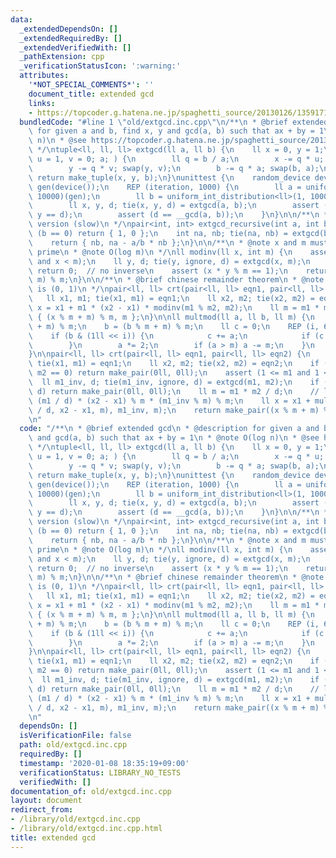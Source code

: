 ```yaml
---
data:
  _extendedDependsOn: []
  _extendedRequiredBy: []
  _extendedVerifiedWith: []
  _pathExtension: cpp
  _verificationStatusIcon: ':warning:'
  attributes:
    '*NOT_SPECIAL_COMMENTS*': ''
    document_title: extended gcd
    links:
    - https://topcoder.g.hatena.ne.jp/spaghetti_source/20130126/1359171466
  bundledCode: "#line 1 \"old/extgcd.inc.cpp\"\n/**\n * @brief extended gcd\n * @description\
    \ for given a and b, find x, y and gcd(a, b) such that ax + by = 1\n * @note O(log\
    \ n)\n * @see https://topcoder.g.hatena.ne.jp/spaghetti_source/20130126/1359171466\n\
    \ */\ntuple<ll, ll, ll> extgcd(ll a, ll b) {\n    ll x = 0, y = 1;\n    for (ll\
    \ u = 1, v = 0; a; ) {\n        ll q = b / a;\n        x -= q * u; swap(x, u);\n\
    \        y -= q * v; swap(y, v);\n        b -= q * a; swap(b, a);\n    }\n   \
    \ return make_tuple(x, y, b);\n}\nunittest {\n    random_device device;\n    default_random_engine\
    \ gen(device());\n    REP (iteration, 1000) {\n        ll a = uniform_int_distribution<ll>(1,\
    \ 10000)(gen);\n        ll b = uniform_int_distribution<ll>(1, 10000)(gen);\n\
    \        ll x, y, d; tie(x, y, d) = extgcd(a, b);\n        assert (a * x + b *\
    \ y == d);\n        assert (d == __gcd(a, b));\n    }\n}\n\n/**\n * @note recursive\
    \ version (slow)\n */\npair<int, int> extgcd_recursive(int a, int b) {\n    if\
    \ (b == 0) return { 1, 0 };\n    int na, nb; tie(na, nb) = extgcd(b, a % b);\n\
    \    return { nb, na - a/b * nb };\n}\n\n/**\n * @note x and m must be relatively\
    \ prime\n * @note O(log m)\n */\nll modinv(ll x, int m) {\n    assert (1 <= x\
    \ and x < m);\n    ll y, d; tie(y, ignore, d) = extgcd(x, m);\n    if (d != 1)\
    \ return 0;  // no inverse\n    assert (x * y % m == 1);\n    return (y % m +\
    \ m) % m;\n}\n\n/**\n * @brief chinese remainder theorem\n * @note the unit element\
    \ is (0, 1)\n */\npair<ll, ll> crt(pair<ll, ll> eqn1, pair<ll, ll> eqn2) {\n \
    \   ll x1, m1; tie(x1, m1) = eqn1;\n    ll x2, m2; tie(x2, m2) = eqn2;\n    ll\
    \ x = x1 + m1 * (x2 - x1) * modinv(m1 % m2, m2);\n    ll m = m1 * m2;\n    return\
    \ { (x % m + m) % m, m };\n}\n\nll multmod(ll a, ll b, ll m) {\n    a = (a % m\
    \ + m) % m;\n    b = (b % m + m) % m;\n    ll c = 0;\n    REP (i, 63) {\n    \
    \    if (b & (1ll << i)) {\n            c += a;\n            if (c > m) c -= m;\n\
    \        }\n        a *= 2;\n        if (a > m) a -= m;\n    }\n    return c;\n\
    }\n\npair<ll, ll> crt(pair<ll, ll> eqn1, pair<ll, ll> eqn2) {\n    ll x1, m1;\
    \ tie(x1, m1) = eqn1;\n    ll x2, m2; tie(x2, m2) = eqn2;\n    if (m1 == 0 or\
    \ m2 == 0) return make_pair(0ll, 0ll);\n    assert (1 <= m1 and 1 <= m2);\n  \
    \  ll m1_inv, d; tie(m1_inv, ignore, d) = extgcd(m1, m2);\n    if ((x1 - x2) %\
    \ d) return make_pair(0ll, 0ll);\n    ll m = m1 * m2 / d;\n    // ll x = x1 +\
    \ (m1 / d) * (x2 - x1) % m * (m1_inv % m) % m;\n    ll x = x1 + multmod(multmod(m1\
    \ / d, x2 - x1, m), m1_inv, m);\n    return make_pair((x % m + m) % m, m);\n}\n\
    \n"
  code: "/**\n * @brief extended gcd\n * @description for given a and b, find x, y\
    \ and gcd(a, b) such that ax + by = 1\n * @note O(log n)\n * @see https://topcoder.g.hatena.ne.jp/spaghetti_source/20130126/1359171466\n\
    \ */\ntuple<ll, ll, ll> extgcd(ll a, ll b) {\n    ll x = 0, y = 1;\n    for (ll\
    \ u = 1, v = 0; a; ) {\n        ll q = b / a;\n        x -= q * u; swap(x, u);\n\
    \        y -= q * v; swap(y, v);\n        b -= q * a; swap(b, a);\n    }\n   \
    \ return make_tuple(x, y, b);\n}\nunittest {\n    random_device device;\n    default_random_engine\
    \ gen(device());\n    REP (iteration, 1000) {\n        ll a = uniform_int_distribution<ll>(1,\
    \ 10000)(gen);\n        ll b = uniform_int_distribution<ll>(1, 10000)(gen);\n\
    \        ll x, y, d; tie(x, y, d) = extgcd(a, b);\n        assert (a * x + b *\
    \ y == d);\n        assert (d == __gcd(a, b));\n    }\n}\n\n/**\n * @note recursive\
    \ version (slow)\n */\npair<int, int> extgcd_recursive(int a, int b) {\n    if\
    \ (b == 0) return { 1, 0 };\n    int na, nb; tie(na, nb) = extgcd(b, a % b);\n\
    \    return { nb, na - a/b * nb };\n}\n\n/**\n * @note x and m must be relatively\
    \ prime\n * @note O(log m)\n */\nll modinv(ll x, int m) {\n    assert (1 <= x\
    \ and x < m);\n    ll y, d; tie(y, ignore, d) = extgcd(x, m);\n    if (d != 1)\
    \ return 0;  // no inverse\n    assert (x * y % m == 1);\n    return (y % m +\
    \ m) % m;\n}\n\n/**\n * @brief chinese remainder theorem\n * @note the unit element\
    \ is (0, 1)\n */\npair<ll, ll> crt(pair<ll, ll> eqn1, pair<ll, ll> eqn2) {\n \
    \   ll x1, m1; tie(x1, m1) = eqn1;\n    ll x2, m2; tie(x2, m2) = eqn2;\n    ll\
    \ x = x1 + m1 * (x2 - x1) * modinv(m1 % m2, m2);\n    ll m = m1 * m2;\n    return\
    \ { (x % m + m) % m, m };\n}\n\nll multmod(ll a, ll b, ll m) {\n    a = (a % m\
    \ + m) % m;\n    b = (b % m + m) % m;\n    ll c = 0;\n    REP (i, 63) {\n    \
    \    if (b & (1ll << i)) {\n            c += a;\n            if (c > m) c -= m;\n\
    \        }\n        a *= 2;\n        if (a > m) a -= m;\n    }\n    return c;\n\
    }\n\npair<ll, ll> crt(pair<ll, ll> eqn1, pair<ll, ll> eqn2) {\n    ll x1, m1;\
    \ tie(x1, m1) = eqn1;\n    ll x2, m2; tie(x2, m2) = eqn2;\n    if (m1 == 0 or\
    \ m2 == 0) return make_pair(0ll, 0ll);\n    assert (1 <= m1 and 1 <= m2);\n  \
    \  ll m1_inv, d; tie(m1_inv, ignore, d) = extgcd(m1, m2);\n    if ((x1 - x2) %\
    \ d) return make_pair(0ll, 0ll);\n    ll m = m1 * m2 / d;\n    // ll x = x1 +\
    \ (m1 / d) * (x2 - x1) % m * (m1_inv % m) % m;\n    ll x = x1 + multmod(multmod(m1\
    \ / d, x2 - x1, m), m1_inv, m);\n    return make_pair((x % m + m) % m, m);\n}\n\
    \n"
  dependsOn: []
  isVerificationFile: false
  path: old/extgcd.inc.cpp
  requiredBy: []
  timestamp: '2020-01-08 18:35:19+09:00'
  verificationStatus: LIBRARY_NO_TESTS
  verifiedWith: []
documentation_of: old/extgcd.inc.cpp
layout: document
redirect_from:
- /library/old/extgcd.inc.cpp
- /library/old/extgcd.inc.cpp.html
title: extended gcd
---
```

